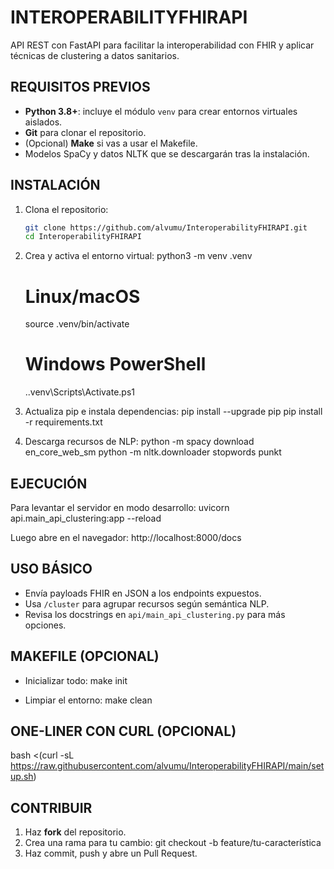 # INTEROPERABILITYFHIRAPI

API REST con FastAPI para facilitar la interoperabilidad con FHIR y aplicar técnicas de clustering a datos sanitarios.
## REQUISITOS PREVIOS

- **Python 3.8+**: incluye el módulo `venv` para crear entornos virtuales aislados.  
- **Git** para clonar el repositorio.  
- (Opcional) **Make** si vas a usar el Makefile.  
- Modelos SpaCy y datos NLTK que se descargarán tras la instalación.

## INSTALACIÓN

1. Clona el repositorio:
   ```bash
   git clone https://github.com/alvumu/InteroperabilityFHIRAPI.git
   cd InteroperabilityFHIRAPI
   ```
3. Crea y activa el entorno virtual:
   python3 -m venv .venv
   # Linux/macOS
   source .venv/bin/activate
   # Windows PowerShell
   .\.venv\Scripts\Activate.ps1

4. Actualiza pip e instala dependencias:
   pip install --upgrade pip
   pip install -r requirements.txt

5. Descarga recursos de NLP:
   python -m spacy download en_core_web_sm
   python -m nltk.downloader stopwords punkt

## EJECUCIÓN

Para levantar el servidor en modo desarrollo:
   uvicorn api.main_api_clustering:app --reload

Luego abre en el navegador:
   http://localhost:8000/docs

## USO BÁSICO

- Envía payloads FHIR en JSON a los endpoints expuestos.  
- Usa `/cluster` para agrupar recursos según semántica NLP.  
- Revisa los docstrings en `api/main_api_clustering.py` para más opciones.

## MAKEFILE (OPCIONAL)

- Inicializar todo:
    make init

- Limpiar el entorno:
    make clean

## ONE-LINER CON CURL (OPCIONAL)

bash <(curl -sL https://raw.githubusercontent.com/alvumu/InteroperabilityFHIRAPI/main/setup.sh)

## CONTRIBUIR

1. Haz **fork** del repositorio.  
2. Crea una rama para tu cambio:
   git checkout -b feature/tu-característica
3. Haz commit, push y abre un Pull Request.



